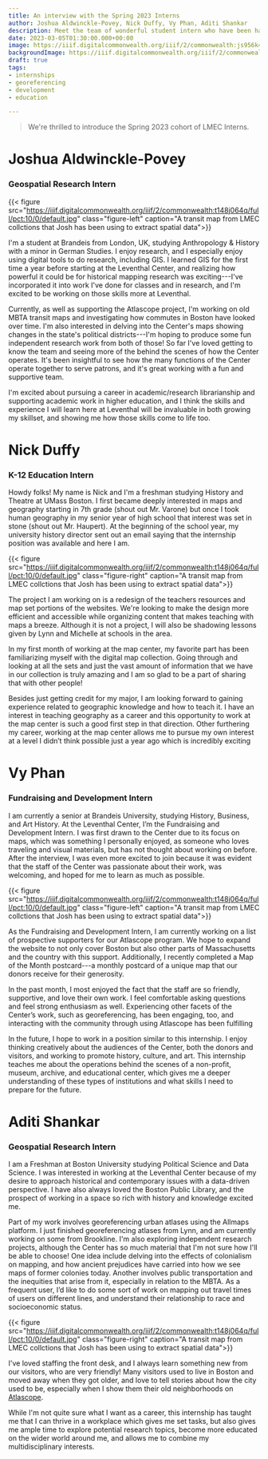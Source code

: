 ```yaml
---
title: An interview with the Spring 2023 Interns
author: Joshua Aldwinckle-Povey, Nick Duffy, Vy Phan, Aditi Shankar
description: Meet the team of wonderful student intern who have been hard at work this semester on various LMEC projects!
date: 2023-03-05T01:30:00.000+00:00
image: https://iiif.digitalcommonwealth.org/iiif/2/commonwealth:js956k433/574,619,8069,5665/pct:20/0/default.jpg
backgroundImage: https://iiif.digitalcommonwealth.org/iiif/2/commonwealth:js956k433/574,619,8069,5665/pct:20/0/default.jpg
draft: true
tags:
- internships
- georeferencing
- development
- education

---
```


>We're thrilled to introduce the Spring 2023 cohort of LMEC Interns. 

# Joshua Aldwinckle-Povey
### Geospatial Research Intern

{{<
figure src="https://iiif.digitalcommonwealth.org/iiif/2/commonwealth:t148j064q/full/pct:10/0/default.jpg" class="figure-left" caption="A transit map from LMEC collctions that Josh has been using to extract spatial data">}}

I'm a student at Brandeis from London, UK, studying Anthropology & History with a minor in German Studies. I enjoy research, and I especially enjoy using digital tools to do research, including GIS. I learned GIS for the first time a year before starting at the Leventhal Center, and realizing how powerful it could be for historical mapping research was exciting---I've incorporated it into work I've done for classes and in research, and I'm excited to be working on those skills more at Leventhal. 

Currently, as well as supporting the Atlascope project, I'm working on old MBTA transit maps and investigating how commutes in Boston have looked over time. I'm also interested in delving into the Center's maps showing changes in the state's political districts---I'm hoping to produce some fun independent research work from both of those! So far I've loved getting to know the team and seeing more of the behind the scenes of how the Center operates. It's been insightful to see how the many functions of the Center operate together to serve patrons, and it's great working with a fun and supportive team.

I'm excited about pursuing a career in academic/research librarianship and supporting academic work in higher education, and I think the skills and experience I will learn here at Leventhal will be invaluable in both growing my skillset, and showing me how those skills come to life too. 

# Nick Duffy
### K-12 Education Intern

Howdy folks! My name is Nick and I'm a freshman studying History and Theatre at UMass Boston. I first became deeply interested in maps and geography starting in 7th grade (shout out Mr. Varone) but once I took human geography in my senior year of high school that interest was set in stone (shout out Mr. Haupert). At the beginning of the school year, my university history director sent out an email saying that the internship position was available and here I am. 

{{< figure src="https://iiif.digitalcommonwealth.org/iiif/2/commonwealth:t148j064q/full/pct:10/0/default.jpg" class="figure-right" caption="A transit map from LMEC collctions that Josh has been using to extract spatial data">}}

The project I am working on is a redesign of the teachers resources and map set portions of the websites. We're looking to make the design more efficient and accessible while organizing content that makes teaching with maps a breeze. Although it is not a project, I will also be shadowing lessons given by Lynn and Michelle at schools in the area.

In my first month of working at the map center, my favorite part has been familiarizing myself with the digital map collection. Going through and looking at all the sets and just the vast amount of information that we have in our collection is truly amazing and I am so glad to be a part of sharing that with other people!

Besides just getting credit for my major, I am looking forward to gaining experience related to geographic knowledge and how to teach it. I have an interest in teaching geography as a career and this opportunity to work at the map center is such a good first step in that direction. Other furthering my career, working at the map center allows me to pursue my own interest at a level I didn’t think possible just a year ago which is incredibly exciting

# Vy Phan
### Fundraising and Development Intern

I am currently a senior at Brandeis University, studying History, Business, and Art History. At the Leventhal Center, I’m the Fundraising and Development Intern. I was first drawn to the Center due to its focus on maps, which was something I personally enjoyed, as someone who loves traveling and visual materials, but has not thought about working on before. After the interview, I was even more excited to join because it was evident that the staff of the Center was passionate about their work, was welcoming, and hoped for me to learn as much as possible.

{{< figure src="https://iiif.digitalcommonwealth.org/iiif/2/commonwealth:t148j064q/full/pct:10/0/default.jpg" class="figure-left" caption="A transit map from LMEC collctions that Josh has been using to extract spatial data">}}

As the Fundraising and Development Intern, I am currently working on a list of prospective supporters for our Atlascope program. We hope to expand the website to not only cover Boston but also other parts of Massachusetts and the country with this support. Additionally, I recently completed a Map of the Month postcard---a monthly postcard of a unique map that our donors receive for their generosity.

In the past month, I most enjoyed the fact that the staff are so friendly, supportive, and love their own work. I feel comfortable asking questions and feel strong enthusiasm as well. Experiencing other facets of the Center’s work, such as georeferencing, has been engaging, too, and interacting with the community through using Atlascope has been fulfilling

In the future, I hope to work in a position similar to this internship. I enjoy thinking creatively about the audiences of the Center, both the donors and visitors, and working to promote history, culture, and art. This internship teaches me about the operations behind the scenes of a non-profit, museum, archive, and educational center, which gives me a deeper understanding of these types of institutions and what skills I need to prepare for the future.

# Aditi Shankar
### Geospatial Research Intern

I am a Freshman at Boston University studying Political Science and Data Science. I was interested in working at the Leventhal Center because of my desire to approach historical and contemporary issues with a data-driven perspective. I have also always loved the Boston Public Library, and the prospect of working in a space so rich with history and knowledge excited me.

Part of my work involves georeferencing urban atlases using the Allmaps platform. I just finished georeferencing atlases from Lynn, and am currently working on some from Brookline.  I'm also exploring independent research projects, although the Center has so much material that I'm not sure how I'll be able to choose! One idea include delving into the effects of colonialism on mapping, and how ancient prejudices have carried into how we see maps of former colonies today. Another involves public transportation and the inequities that arise from it, especially in relation to the MBTA. As a frequent user, I’d like to do some sort of work on mapping out travel times of users on different lines, and understand their relationship to race and socioeconomic status. 

{{< figure src="https://iiif.digitalcommonwealth.org/iiif/2/commonwealth:t148j064q/full/pct:10/0/default.jpg" class="figure-right" caption="A transit map from LMEC collctions that Josh has been using to extract spatial data">}}

I've loved staffing the front desk, and I always learn something new from our visitors, who are very friendly! Many visitors used to live in Boston and moved away when they got older, and love to tell stories about how the city used to be, especially when I show them their old neighborhoods on [Atlascope](https://atlascope.org). 

While I'm not quite sure what I want as a career, this internship has taught me that I can thrive in a workplace which gives me set tasks, but also gives me ample time to explore potential research topics, become more educated on the wider world around me, and allows me to combine my multidisciplinary interests. 